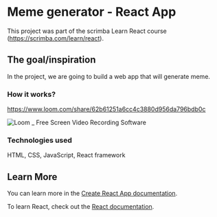 
# Meme generator - React App

This project was part of the scrimba Learn React course (https://scrimba.com/learn/react).

## The goal/inspiration

In the project, we are going to build a web app that will generate meme.

### How it works?

https://www.loom.com/share/62b61251a6cc4c3880d956da796bdb0c

![Loom _ Free Screen  Video Recording Software](https://user-images.githubusercontent.com/44503223/122842517-2cfa7800-d2c3-11eb-814d-b069bc339863.gif)

### Technologies used

HTML, CSS, JavaScript, React framework


## Learn More

You can learn more in the [Create React App documentation](https://facebook.github.io/create-react-app/docs/getting-started).

To learn React, check out the [React documentation](https://reactjs.org/).
